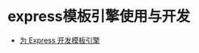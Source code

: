 # express模板引擎使用与开发

- [为 Express 开发模板引擎](http://www.expressjs.com.cn/advanced/developing-template-engines.html)